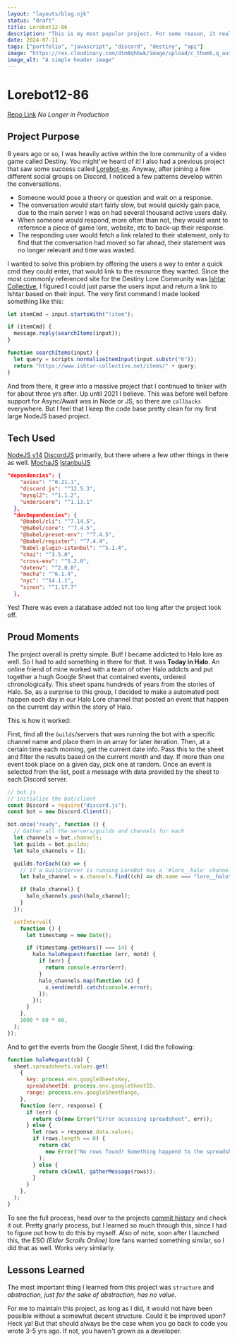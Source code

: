```yaml
---
layout: "layouts/blog.njk"
status: "draft"
title: Lorebot12-86
description: "This is my most popular project. For some reason, it really caught on!"
date: 2024-07-11
tags: ["portfolio", "javascript", "discord", "destiny", "api"]
image: "https://res.cloudinary.com/dtm8qhbwk/image/upload/c_thumb,q_auto,g_face,f_auto,w_200/v1635373637/blog/stock/pexels-markus-spiske-2061168_coxasy.jpg"
image_alt: "A simple header image"
---
```


# Lorebot12-86

[Repo Link](https://github.com/unisys12/lorebot12-86) _No Longer in Production_

## Project Purpose

8 years ago or so, I was heavily active within the lore community of a video game called Destiny. You might've heard of it! I also had a previous project that saw some success called [Lorebot-ex](lorebot-ex). Anyway, after joining a few different social groups on Discord, I noticed a few patterns develop within the conversations.

- Someone would pose a theory or question and wait on a response.
- The conversation would start fairly slow, but would quickly gain pace, due to the main server I was on had several thousand active users daily.
- When someone would respond, more often than not, they would want to reference a piece of game lore, website, etc to back-up their response.
- The responding user would fetch a link related to their statement, only to find that the conversation had moved so far ahead, their statement was no longer relevant and time was wasted.

I wanted to solve this problem by offering the users a way to enter a quick cmd they could enter, that would link to the resource they wanted. Since the most commonly referenced site for the Destiny Lore Community was [Ishtar Collective](https://www.ishtar-collective.net), I figured I could just parse the users input and return a link to Ishtar based on their input. The very first command I made looked something like this:

```js
let itemCmd = input.startsWith("!item");

if (itemCmd) {
  message.reply(searchItems(input));
}

function searchItems(input) {
  let query = scripts.normalizeItemInput(input.substr("6"));
  return "https://www.ishtar-collective.net/items/" + query;
}
```

And from there, it grew into a massive project that I continued to tinker with for about three yrs after. Up until 2021 I believe. This was before well before support for Async/Await was in Node or JS, so there are `callbacks` everywhere. But I feel that I keep the code base pretty clean for my first large NodeJS based project.

## Tech Used

[NodeJS v14](https://nodejs.org/en)
[DiscordJS](https://discord.js.org/) primarily, but there where a few other things in there as well.
[MochaJS](https://mochajs.org/)
[IstanbulJS](https://istanbul.js.org/)

```json
"dependencies": {
    "axios": "^0.21.1",
    "discord.js": "^12.5.3",
    "mysql2": "^1.1.2",
    "underscore": "^1.13.1"
  },
  "devDependencies": {
    "@babel/cli": "^7.14.5",
    "@babel/core": "^7.4.5",
    "@babel/preset-env": "^7.4.5",
    "@babel/register": "^7.4.4",
    "babel-plugin-istanbul": "^5.1.4",
    "chai": "^3.5.0",
    "cross-env": "^5.2.0",
    "dotenv": "^2.0.0",
    "mocha": "^6.1.4",
    "nyc": "^14.1.1",
    "sinon": "^1.17.7"
  },
```

Yes! There was even a database added not too long after the project took off.

## Proud Moments

The project overall is pretty simple. But! I became addicted to Halo lore as well. So I had to add something in there for that. It was **Today in Halo**. An online friend of mine worked with a team of other Halo addicts and put together a hugh Google Sheet that contained events, ordered chronologically. This sheet spans hundreds of years from the stories of Halo. So, as a surprise to this group, I decided to make a automated post happen each day in our Halo Lore channel that posted an event that happen on the current day within the story of Halo.

This is how it worked:

First, find all the `Guilds`/servers that was running the bot with a specific channel name and place them in an array for later iteration. Then, at a certain time each morning, get the current date info. Pass this to the sheet and filter the results based on the current month and day. If more than one event took place on a given day, pick one at random. Once an event is selected from the list, post a message with data provided by the sheet to each Discord server.

```js
// bot.js
// initialize the bot/client
const Discord = require("discord.js");
const bot = new Discord.Client();

bot.once("ready", function () {
  // Gather all the servers/guilds and channels for each
  let channels = bot.channels;
  let guilds = bot.guilds;
  let halo_channels = [];

  guilds.forEach((x) => {
    // If a Guild/Server is running LoreBot has a '#lore__halo' channel, add it
    let halo_channel = x.channels.find((ch) => ch.name === "lore__halo");

    if (halo_channel) {
      halo_channels.push(halo_channel);
    }
  });

  setInterval(
    function () {
      let timestamp = new Date();

      if (timestamp.getHours() === 14) {
        halo.haloRequest(function (err, motd) {
          if (err) {
            return console.error(err);
          }
          halo_channels.map(function (x) {
            x.send(motd).catch(console.error);
          });
        });
      }
    },
    1000 * 60 * 60,
  );
});
```

And to get the events from the Google Sheet, I did the following:

```js
function haloRequest(cb) {
  sheet.spreadsheets.values.get(
    {
      key: process.env.googleSheetsKey,
      spreadsheetId: process.env.googleSheetID,
      range: process.env.googleSheetRange,
    },
    function (err, response) {
      if (err) {
        return cb(new Error("Error accessing spreadsheet", err));
      } else {
        let rows = response.data.values;
        if (rows.length == 0) {
          return cb(
            new Error("No rows found! Something happend to the spreadsheet!!"),
          );
        } else {
          return cb(null, gatherMessage(rows));
        }
      }
    },
  );
}
```

To see the full process, head over to the projects [commit history](https://github.com/unisys12/lorebot12-86/commit/3af05d167f34cf0209f0e25395ffc77deae49715) and check it out. Pretty gnarly process, but I learned so much through this, since I had to figure out how to do this by myself. Also of note, soon after I launched this, the ESO _(Elder Scrolls Online)_ lore fans wanted something similar, so I did that as well. Works very similarly.

## Lessons Learned

The most important thing I learned from this project was `structure` and _abstraction, just for the sake of abstraction, has no value._

For me to maintain this project, as long as I did, it would not have been possible without a somewhat decent structure. Could it be improved upon? Heck ya! But that should always be the case when you go back to code you wrote 3-5 yrs ago. If not, you haven't grown as a developer.

